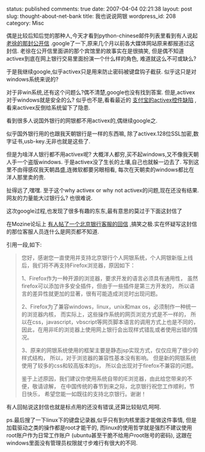 status: published
comments: true
date: 2007-04-04 02:21:38
layout: post
slug: thought-about-net-bank
title: 我也说说网银
wordpress_id: 208
category: Misc

偶是比较后知后觉的那种人,今天才看到python-chinese邮件列表里看到有人说起
[老徐的那封公开信](http://www.billxu.com/friend/rms/an.open.letter.to.cmb.html)
.google了一下,原来几个月以前各大媒体网站原来都报道过这封信.
老徐在公开信里面讲的那个宾馆里的故事实在是很搞笑,
但是偶不知道activex到底在网上银行交易里面扮演一个什么样的角色,
难道就这么不可或缺么?

于是我继续google,似乎activex只是用来防止密码被键盘钩子截获.
似乎这只是对windows系统来说的?

对于非win系统,还有这个问题么?偶不清楚,google也没有找到答案.
但是,activex对于windows就是安全的么? 似乎也不是,看看最近的
[支付宝的activex控件缺陷](http://www.cnbeta.com/modules.php?name=News&file=article&mode=flat&sid=22289)
,看来activex反倒给系统留下了隐患.

看到很多人说国外银行的网银都不用activex的,偶继续google之.

似乎国外银行用的也跟我天朝银行是一样的东西嘛,
除了activex.128位SSL加密,数字证书,usb-key.无非也就是这些了.

但是为啥洋人银行都不用activex呢?
大概洋人都穷,买不起windows,又不像我天朝人手一个盗版windows.
于是activex没了生长的土壤,自己也就躲一边去了.
写到这里不由得感叹我天朝昌盛,连微软都要另眼相看,
每次在天朝卖的windows都比在洋人那里卖的贵.

扯得远了,嘿嘿.
至于这个why activex or why not activex的问题,现在还没有结果.
网友的力量能大过银行么? 也很难说.


这次google过程,也发现了很多有趣的东东,最有意思的莫过于下面这封信了

在Mozine论坛上
[有人帖了一个北京银行客服的回信](http://forums.mozine.cn/index.php?showtopic=14478&st=0&p=79094&#entry79094)
,搞笑之极.实在怀疑写这封信的那位客服人员连什么是网页都不知道.

引用一段,如下:


> 您好，感谢您一直使用并支持北京银行个人网银系统，个人网银新版上线后，我们将不再支持Firefox浏览器，原因如下：
>
> 1、Firefox作为一种开源的浏览器，要求开发的语言必须具有通用性，
>    虽然firefox可以添加许多安全插件，但由于一些插件是第三方开发的，
>    所以语言的差异性就更加的显著，很有可能造成浏览时出现问题。
>
> 2、Firefox为了兼容windows，linux，unix和max os，必须制作一种统一的浏览器内核，
>    而实际上，这些操作系统的网页浏览方式是不一样的，
>    所以在css，javascript，vbscript等网页脚本语言的调用方式上也是不同的，
>    因此，在用非IE的浏览器上使用网上银行会出现样式错乱或者使用出错的情况。
>
> 3、原来的网银系统使用的框架主要是静态jsp实现方式，仅仅应用了很少的样式结构，
>    所以，对于浏览器的兼容性基本没有影响。
>    但是新的网银系统使用了较多的css和较高版本的js，
>    所以会出现对于firefox不兼容的问题。
>
> 鉴于上述原因，我们建议你使用系统自带的IE浏览器，由此给您带来的不便，敬请谅解，
> 在中国传统的春节到来之际，北京银行祝您工作顺利，节日快乐，
> 希望您能一如既往的支持北京银行。谢谢！　



有人回帖说这封信也就是标点用的还没有错误,还算比较贴切,呵呵.

ps.最后搜了一下linux下的键盘记录器,似乎只有到内核里面才能做这件事情,
但是加载驱动之类的操作都是root才能干的,
而linux的使用哲学就是强烈不建议使用root账户作为日常工作账户
(ubuntu甚至干脆不给用户root账号的密码),
这跟在windows里面没有管理员权限就寸步难行有很大的不同.

